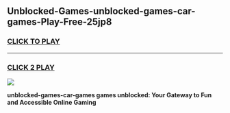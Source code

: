 
## Unblocked-Games-unblocked-games-car-games-Play-Free-25jp8
<h3>
<a href="https://premium76.site?title=unblocked-games-car-games&ref=21A">CLICK TO PLAY</a></h3>
<hr>

<h3>
<a href="https://premium76.site?title=unblocked-games-car-games&ref=21A">CLICK 2 PLAY</a>
  
</h3>

<a href="https://premium76.site?title=unblocked-games-car-games&ref=21A"><img src="https://clearcache.store/games.png"></a>


**unblocked-games-car-games games unblocked: Your Gateway to Fun and Accessible Online Gaming**
